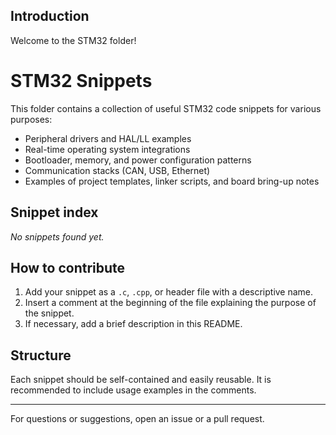 ﻿## Introduction

Welcome to the STM32 folder!

# STM32 Snippets

This folder contains a collection of useful STM32 code snippets for various purposes:

- Peripheral drivers and HAL/LL examples
- Real-time operating system integrations
- Bootloader, memory, and power configuration patterns
- Communication stacks (CAN, USB, Ethernet)
- Examples of project templates, linker scripts, and board bring-up notes

<!-- snippet-index:start -->
## Snippet index

_No snippets found yet._
<!-- snippet-index:end -->

## How to contribute

1. Add your snippet as a `.c`, `.cpp`, or header file with a descriptive name.
2. Insert a comment at the beginning of the file explaining the purpose of the snippet.
3. If necessary, add a brief description in this README.

## Structure

Each snippet should be self-contained and easily reusable. It is recommended to include usage examples in the comments.

---

For questions or suggestions, open an issue or a pull request.

